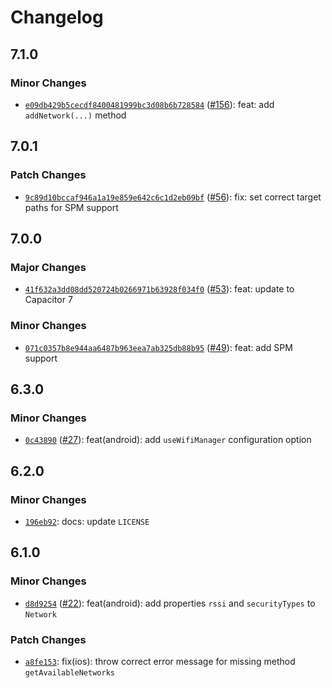 # Changelog

## 7.1.0

### Minor Changes

- [`e09db429b5cecdf8400481999bc3d08b6b728584`](https://github.com/capawesome-team/capacitor-plugins-sponsorware/commit/e09db429b5cecdf8400481999bc3d08b6b728584) ([#156](https://github.com/capawesome-team/capacitor-plugins-sponsorware/pull/156)): feat: add `addNetwork(...)` method

## 7.0.1

### Patch Changes

- [`9c89d10bccaf946a1a19e859e642c6c1d2eb09bf`](https://github.com/capawesome-team/capacitor-plugins-sponsorware/commit/9c89d10bccaf946a1a19e859e642c6c1d2eb09bf) ([#56](https://github.com/capawesome-team/capacitor-plugins-sponsorware/pull/56)): fix: set correct target paths for SPM support

## 7.0.0

### Major Changes

- [`41f632a3dd08dd520724b0266971b63928f034f0`](https://github.com/capawesome-team/capacitor-plugins-sponsorware/commit/41f632a3dd08dd520724b0266971b63928f034f0) ([#53](https://github.com/capawesome-team/capacitor-plugins-sponsorware/pull/53)): feat: update to Capacitor 7

### Minor Changes

- [`071c0357b8e944aa6487b963eea7ab325db88b95`](https://github.com/capawesome-team/capacitor-plugins-sponsorware/commit/071c0357b8e944aa6487b963eea7ab325db88b95) ([#49](https://github.com/capawesome-team/capacitor-plugins-sponsorware/pull/49)): feat: add SPM support

## 6.3.0

### Minor Changes

- [`0c43890`](https://github.com/capawesome-team/capacitor-plugins-sponsorware/commit/0c438905ff89854f9b7f78b3d8e1b815a21df09c) ([#27](https://github.com/capawesome-team/capacitor-plugins-sponsorware/pull/27)): feat(android): add `useWifiManager` configuration option

## 6.2.0

### Minor Changes

- [`196eb92`](https://github.com/capawesome-team/capacitor-plugins-sponsorware/commit/196eb92e6a34cddc7b4d83f42a00f01d37c3a473): docs: update `LICENSE`

## 6.1.0

### Minor Changes

- [`d8d9254`](https://github.com/capawesome-team/capacitor-plugins-sponsorware/commit/d8d92547185afd8afc375e0f0fb2002f5154415d) ([#22](https://github.com/capawesome-team/capacitor-plugins-sponsorware/pull/22)): feat(android): add properties `rssi` and `securityTypes` to `Network`

### Patch Changes

- [`a8fe153`](https://github.com/capawesome-team/capacitor-plugins-sponsorware/commit/a8fe153052800a7ed35e360d9cff669ee1f3c0f2): fix(ios): throw correct error message for missing method `getAvailableNetworks`
